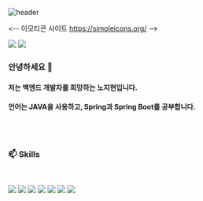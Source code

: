 ![header](https://capsule-render.vercel.app/api?type=waving&color=gradient&height=120&animation=fadeIn&section=footer&text=🚗🚘🚛&fontAlign=70)



<-- 이모티콘 사이트 https://simpleicons.org/ -->

<div class="contect">
  <a href="https://velog.io/@yes_jihyeon" target="_blank"><img src="https://img.shields.io/badge/Blog-09B3AF?style=flat&logo=vectorlogozone&logoColor=white"/></a>
  <a href="https://www.google.com" target="_blank"><img src="https://img.shields.io/badge/jihyeon4956@gmail.com-EA4335?style=flat&logo=gmail&logoColor=white"/></a>
</div>

### 안녕하세요 👋
#### 저는 백엔드 개발자를 희망하는 노지현입니다. 
#### 언어는 JAVA을 사용하고, Spring과 Spring Boot를 공부합니다.  

<br><br>

### 📫 Skills
<br>
<div class="Skills">
<!--   <a target="_blank"><img src="https://img.shields.io/badge/보여질 이름-색상?style=flat&logo=로고이름&logoColor=white"/></a> -->
  
  <a target="_blank"><img src="https://img.shields.io/badge/Java-007396?style=flat&logo=JAVA&logoColor=white"/></a>
  <a target="_blank"><img src="https://img.shields.io/badge/Spring-6DB33F?style=flat&logo=spring&logoColor=white"/></a>
  <a target="_blank"><img src="https://img.shields.io/badge/Springboot-6DB33F?style=flat&logo=springboot&logoColor=white"/></a>
  <a target="_blank"><img src="https://img.shields.io/badge/Spring Security-6DB33F?style=flat&logo=springsecurity&logoColor=white"/></a>
  <a target="_blank"><img src="https://img.shields.io/badge/Github-181717?style=flat&logo=github&logoColor=white"/></a>
  <a target="_blank"><img src="https://img.shields.io/badge/mysql-4479A1?style=flat&logo=mysql&logoColor=white"/></a>
  <a target="_blank"><img src="https://img.shields.io/badge/Hibernate-59666C?style=flat&logo=hibernate&logoColor=white"/></a>
  <!--   <a target="_blank"><img src="https://img.shields.io/badge/보여질 이름-색상?style=flat&logo=로고이름&logoColor=white"/></a> -->

<!-- <a target="_blank"><img src="https://img.shields.io/badge/Docker-2496ED?style=flat&logo=docker&logoColor=white"/></a> 
<a target="_blank"><img src="https://img.shields.io/badge/AWS EC2-FF9900?style=flat&logo=amazonec2&logoColor=white"/></a>
<a target="_blank"><img src="https://img.shields.io/badge/AWS RDS-527FFF?style=flat&logo=amazonrds&logoColor=white"/></a> -->
</div>

 

<!--
**jihyeon4956/jihyeon4956** is a ✨ _special_ ✨ repository because its `README.md` (this file) appears on your GitHub profile.

Here are some ideas to get you started:

- 🔭 I’m currently working on ...
- 🌱 I’m currently learning ...
- 👯 I’m looking to collaborate on ...
- 🤔 I’m looking for help with ...
- 💬 Ask me about ...
- 📫 How to reach me: ...
- 😄 Pronouns: ...
- ⚡ Fun fact: ...
-->
